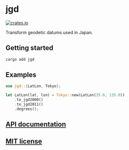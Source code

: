 # jgd

[![crates.io](https://img.shields.io/crates/v/jgd.svg)](https://crates.io/crates/jgd)

Transform geodetic datums used in Japan.

## Getting started

```sh
cargo add jgd
```

## Examples

```rs
use jgd::{LatLon, Tokyo};

let LatLon(lat, lon) = Tokyo::new(LatLon(35.0, 135.0))
    .to_jgd2000()
    .to_jgd2011()
    .degrees();
```

## [API documentation](https://docs.rs/jgd/)

## [MIT license](LICENSE.md)
